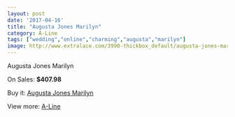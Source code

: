 ```yaml
---
layout: post
date: '2017-04-16'
title: "Augusta Jones Marilyn"
category: A-Line
tags: ["wedding","online","charming","augusta","marilyn"]
image: http://www.extralace.com/3990-thickbox_default/augusta-jones-marilyn.jpg
---
```

Augusta Jones Marilyn

On Sales: **$407.98**
<a href="https://www.extralace.com/a-line/1882-augusta-jones-marilyn.html"><amp-img layout="responsive" width="600" height="600" src="//www.extralace.com/3990-thickbox_default/augusta-jones-marilyn.jpg" alt="Augusta Jones Marilyn 0" /></a>
<a href="https://www.extralace.com/a-line/1882-augusta-jones-marilyn.html"><amp-img layout="responsive" width="600" height="600" src="//www.extralace.com/3991-thickbox_default/augusta-jones-marilyn.jpg" alt="Augusta Jones Marilyn 1" /></a>

Buy it: [Augusta Jones Marilyn](https://www.extralace.com/a-line/1882-augusta-jones-marilyn.html "Augusta Jones Marilyn")

View more: [A-Line](https://www.extralace.com/2-a-line "A-Line")